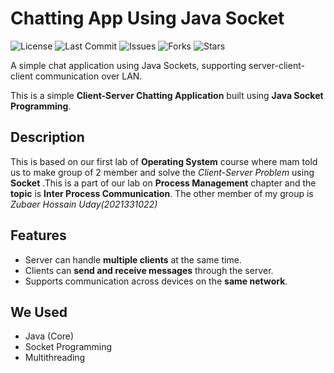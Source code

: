 # Chatting App Using Java Socket

![License](https://img.shields.io/github/license/adilahsan2122/Chatting-App-Using-Java-Socket)
![Last Commit](https://img.shields.io/github/last-commit/adilahsan2122/Chatting-App-Using-Java-Socket)
![Issues](https://img.shields.io/github/issues/adilahsan2122/Chatting-App-Using-Java-Socket)
![Forks](https://img.shields.io/github/forks/adilahsan2122/Chatting-App-Using-Java-Socket?style=social)
![Stars](https://img.shields.io/github/stars/adilahsan2122/Chatting-App-Using-Java-Socket?style=social)

A simple chat application using Java Sockets, supporting server-client-client communication over LAN.


This is a simple **Client-Server Chatting Application** built using **Java Socket Programming**.

## Description

This is based on our first lab of **Operating System** course where mam told us to make group of 2 member and solve the *Client-Server Problem* using **Socket** .This is a part of our lab on **Process Management** chapter and the **topic** is **Inter Process Communication**. The other member of my group is *Zubaer Hossain Uday(2021331022)*

## Features

- Server can handle **multiple clients** at the same time.
- Clients can **send and receive messages** through the server.
- Supports communication across devices on the **same network**.

## We Used

- Java (Core)
- Socket Programming
- Multithreading



